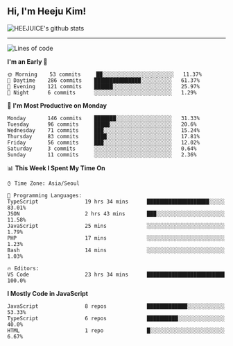 ## Hi, I'm Heeju Kim!

![HEEJUICE's github stats](https://github-readme-stats.vercel.app/api?username=HEEJUICE&show_icons=true)

---
<!--START_SECTION:waka-->
![Lines of code](https://img.shields.io/badge/From%20Hello%20World%20I%27ve%20Written-19.5%20million%20lines%20of%20code-blue)

**I'm an Early 🐤** 

```text
🌞 Morning    53 commits     ██░░░░░░░░░░░░░░░░░░░░░░░   11.37% 
🌆 Daytime    286 commits    ███████████████░░░░░░░░░░   61.37% 
🌃 Evening    121 commits    ██████░░░░░░░░░░░░░░░░░░░   25.97% 
🌙 Night      6 commits      ░░░░░░░░░░░░░░░░░░░░░░░░░   1.29%

```
📅 **I'm Most Productive on Monday** 

```text
Monday       146 commits    ███████░░░░░░░░░░░░░░░░░░   31.33% 
Tuesday      96 commits     █████░░░░░░░░░░░░░░░░░░░░   20.6% 
Wednesday    71 commits     ███░░░░░░░░░░░░░░░░░░░░░░   15.24% 
Thursday     83 commits     ████░░░░░░░░░░░░░░░░░░░░░   17.81% 
Friday       56 commits     ███░░░░░░░░░░░░░░░░░░░░░░   12.02% 
Saturday     3 commits      ░░░░░░░░░░░░░░░░░░░░░░░░░   0.64% 
Sunday       11 commits     ░░░░░░░░░░░░░░░░░░░░░░░░░   2.36%

```


📊 **This Week I Spent My Time On** 

```text
⌚︎ Time Zone: Asia/Seoul

💬 Programming Languages: 
TypeScript               19 hrs 34 mins      ████████████████████░░░░░   83.01% 
JSON                     2 hrs 43 mins       ███░░░░░░░░░░░░░░░░░░░░░░   11.58% 
JavaScript               25 mins             ░░░░░░░░░░░░░░░░░░░░░░░░░   1.79% 
PHP                      17 mins             ░░░░░░░░░░░░░░░░░░░░░░░░░   1.23% 
Bash                     14 mins             ░░░░░░░░░░░░░░░░░░░░░░░░░   1.03%

🔥 Editors: 
VS Code                  23 hrs 34 mins      █████████████████████████   100.0%

```

**I Mostly Code in JavaScript** 

```text
JavaScript               8 repos             █████████████░░░░░░░░░░░░   53.33% 
TypeScript               6 repos             ██████████░░░░░░░░░░░░░░░   40.0% 
HTML                     1 repo              █░░░░░░░░░░░░░░░░░░░░░░░░   6.67%

```



<!--END_SECTION:waka-->
